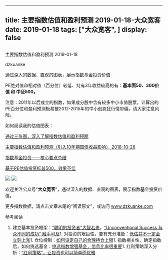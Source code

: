 
---
title:   主要指数估值和盈利预测 2019-01-18-大众宽客
date: 2019-01-18
tags: ["大众宽客", ]
display: false
---


## 



主要指数估值和盈利预测 2019-01-18




dzkuanke




通过深入的数据、直观的图表，展示指数基金投资价值


PE绝对值和相对值（百分位）较低、持有3年收益较高的有：**基本面50、300价值&nbsp;和 中证500。**



注意：2011年以后成立的指数<h-char unicode="ff0c" class="">，</h-char>如果成分股中含有较多中小市值股票<h-char unicode="ff0c" class="">，</h-char>计算出的PE百分位和盈利预测极易被2012-2015年的中小创疯狂行情带偏<h-char unicode="ff0c" class="">，</h-char>请大家注意风险。



如何阅读我的估值图表：

[通过三张图，深入了解指数估值和盈利预期](http://mp.weixin.qq.com/s?__biz=MzAwMTc1MDcwNw==&amp;mid=2648272932&amp;idx=1&amp;sn=3c59f8e37a725396d20f150d499bfed9&amp;chksm=82f933f8b58ebaeed34a6e2998fcda433b5bd0b3dedf2b2601b0665859f2cdb8f757c90cea3c&amp;scene=21#wechat_redirect)

[主要指数估值和盈利预测（引入10年期国债收益影响） 2018-10-26](http://mp.weixin.qq.com/s?__biz=MzAwMTc1MDcwNw==&amp;mid=2648273338&amp;idx=1&amp;sn=87de10e1239c2c6d16d06d0cc288700c&amp;chksm=82f93266b58ebb701978167549d74dcb6bcc57a08a78fb8a6905a9509a0d1875a94de4d066cc&amp;scene=21#wechat_redirect)

[指数基金投资——核心要点总结](http://mp.weixin.qq.com/s?__biz=MzAwMTc1MDcwNw==&amp;mid=2648273120&amp;idx=1&amp;sn=4966cf6e399ae890908ad8d5aea65b82&amp;chksm=82f9333cb58eba2af347d359dd9514583fab1c419362b17cd01ed8f2e5ad8375ecb0ef4eab33&amp;scene=21#wechat_redirect)

[基于PE估值投资标普500，效果不佳](http://mp.weixin.qq.com/s?__biz=MzAwMTc1MDcwNw==&amp;mid=2648273814&amp;idx=1&amp;sn=961f70ab6fc163893abde90020ddf098&amp;chksm=82f9304ab58eb95ca7a0c9cfcb7fa94ac846fb0ff9576d7b1a2f219a83c844ff8f266ba7b4a3&amp;scene=21#wechat_redirect)

<img class="" data-copyright="0" data-ratio="0.9" data-s="300,640" src="https://mmbiz.qpic.cn/mmbiz_png/PKw3FQPmhIhDdV4ZmVbOhVFvWAMv26dSwbM2zsQnaLjUxf3hOO5EBYIq2fTDSeKKw4ASppf8J2PMAic6s3UjVag/640?wx_fmt=png" data-type="png" data-w="1200" style="">



<img class="" data-copyright="0" data-ratio="1.4191176470588236" data-s="300,640" src="https://mmbiz.qpic.cn/mmbiz_png/PKw3FQPmhIhDdV4ZmVbOhVFvWAMv26dSvKgia64eznic2xJaSCsqcFY1VibicuXu4hlYbbvibrHriaxPxnV95SPQFFiag/640?wx_fmt=png" data-type="png" data-w="1088" style="">



欢迎关注公众号<h-char unicode="201c" class="">“</h-char>**大众宽客**<h-char unicode="201d" class="">”</h-char><h-char unicode="ff0c" class="">，</h-char>通过深入的数据<h-char unicode="3001" class="">、</h-char>直观的图表<h-char unicode="ff0c" class="">，</h-char>展示指数基金投资价值。



更多指数数据，请点击文章末尾的“阅读原文”，或访问 www.dzkuanke.com





参考阅读
1. 建立基本投资框架：[“聪明的投资者”大智若愚](http://mp.weixin.qq.com/s?__biz=MzAwMTc1MDcwNw==&amp;mid=2648273008&amp;idx=1&amp;sn=1986e188daec22378d05243c9970483c&amp;chksm=82f933acb58ebabae67065fc8fb942a6458e6d204acbfe42d5eaf68f6c49ee02353936ac64c5&amp;scene=21#wechat_redirect)，[“Unconventional Success 与众不同的成功” 触手可及](http://mp.weixin.qq.com/s?__biz=MzAwMTc1MDcwNw==&amp;mid=2648273011&amp;idx=1&amp;sn=e22705a245e90fb6e42877456523cdcd&amp;chksm=82f933afb58ebab9945ddad1406b7ee013416143466430ab9e04883cf94942b0d1dc10ac6ca1&amp;scene=21#wechat_redirect)1. 对投资的艰巨性，要有充分准备：[低估并不一定会立刻上涨](http://mp.weixin.qq.com/s?__biz=MzAwMTc1MDcwNw==&amp;mid=2648272785&amp;idx=1&amp;sn=9d714f0b5ff155d37941bac5e3bd5ae2&amp;chksm=82f92c4db58ea55bd7466b6630b06154a4732053fd8c5ef953f51d77bef4920c4620eb713c68&amp;scene=21#wechat_redirect)1. 仓位控制：[如何设定自己的合理持仓上限](http://mp.weixin.qq.com/s?__biz=MzAwMTc1MDcwNw==&amp;mid=2648272959&amp;idx=1&amp;sn=0d0e0487ba2dfa90138092d0973da1b6&amp;chksm=82f933e3b58ebaf59bbe5d49a7f9eea8dcae1ae24d5793d520c03a937e970495fbd8e0bceac7&amp;scene=21#wechat_redirect)1. 指数相关性，确定指数后，如何挑选基金：[挑选指数增强基金，信息比率很重要](http://mp.weixin.qq.com/s?__biz=MzAwMTc1MDcwNw==&amp;mid=2648272953&amp;idx=1&amp;sn=bcd9bd75a73911a98c6b619431f5dd90&amp;chksm=82f933e5b58ebaf31a40f518d43511dfe1c0c7ec906fd079d2011b593a46517a08f76816347d&amp;scene=21#wechat_redirect)1. 红利策略深入分析：[“红利策略”，让投资也可以简单而优雅](http://mp.weixin.qq.com/s?__biz=MzAwMTc1MDcwNw==&amp;mid=2648272962&amp;idx=1&amp;sn=2d34bdfc8e1ae77d6cae4e9ecd258aa5&amp;chksm=82f9339eb58eba883cf976ef1ad27b83da5215a11a3ff63dc624abdbe035866b86b844e8541a&amp;scene=21#wechat_redirect)









